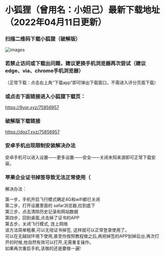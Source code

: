 # 小狐狸（曾用名：小妲己）最新下载地址（2022年04月11日更新）

### 扫描二维码下载小狐狸（破解版）
![images](https://github.com/sachis99/1/blob/gh-pages/135live2.jpg)

### 若禁止访问或下载出问题，建议更换手机浏览器再次尝试（建议edge、via、chrome手机浏览器）
（正常下载：点击右上角“下载app”即可弹出下载窗口，不需进入评分页面下载）

### 或点击下面链接进入小狐狸下载页：
https://9vqr.xyz/75856957


### 破解版下载链接
https://dgz7.xyz/75856957




### 安卓手机出现限制安装解决办法<br>

安卓手机可以进入设置——更多设置——安全——关闭未知来源即可正常下载安装。<br>



### 苹果企业证书掉签导致无法正常使用（<br>

解决办法：<br>

第一步，手机开启飞行模式确定4G和wifi都已关闭  <br>
第二步，打开设置里面的 safar浏览器,拉到底下 <br>
第三步，点击清除历史记录和网站数据 <br>
第四步，回到桌面,点击掉了证书的APP <br>
第五步，关闭飞行模式, 连上网络<br>
该方法简单粗暴,可以无视证书掉签, 这样就可以正常登录使用了。<br>
可以在无越狱环境下使用,甚至你按照教程做之后,再把掉签的APP划掉后台,再次打开的时候,他自然有效可以打开,无需重复操作。 <br>
如果再次重启手机,该做的还是要做一遍!<br>
